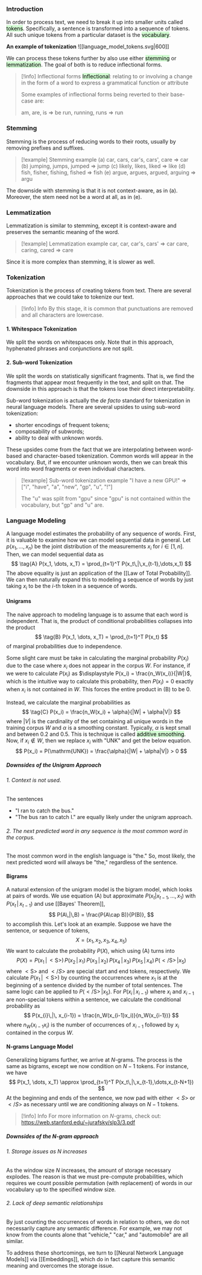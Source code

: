### Introduction
In order to process text, we need to break it up into smaller units called <mark style="background: #BBFABBA6;">tokens</mark>. Specifically, a sentence is transformed into a sequence of tokens. All such unique tokens from a particular dataset is the <mark style="background: #BBFABBA6;">vocabulary</mark>. 

**An example of tokenization**
![[language_model_tokens.svg|600]]

We can process these tokens further by also use either <mark style="background: #BBFABBA6;">stemming</mark> or <mark style="background: #BBFABBA6;">lemmatization</mark>. The goal of both is to reduce inflectional forms.

>[!info] Inflectional forms
><mark style="background: #BBFABBA6;">Inflectional</mark>: relating to or involving a change in the form of a word to express a grammatical function or attribute
>
>Some examples of inflectional forms being reverted to their base-case are:
>
>am, are, is $\Longrightarrow$ be
>run, running, runs $\Longrightarrow$ run

### Stemming
Stemming is the process of reducing words to their roots, usually by removing prefixes and suffixes.

>[!example] Stemming example
> (a) car, cars, car's, cars', care $\Longrightarrow$ car 
> (b) jumping, jumps, jumped $\Longrightarrow$ jump
> (c) likely, likes, liked $\Longrightarrow$ like
> (d) fish, fisher, fishing, fished $\Longrightarrow$ fish
> (e) argue, argues, argued, arguing $\Longrightarrow$ argu

The downside with stemming is that it is not context-aware, as in (a). Moreover, the stem need not be a word at all, as in (e). 

### Lemmatization
Lemmatization is similar to stemming, except it is context-aware and preserves the semantic meaning of the word. 

>[!example] Lemmatization example
>car, car, car's, cars' $\Longrightarrow$ car
>care, caring, cared $\Longrightarrow$ care

Since it is more complex than stemming, it is slower as well. 
### Tokenization
Tokenization is the process of creating tokens from text. There are several approaches that we could take to tokenize our text. 

>[!info] Info
>By this stage, it is common that punctuations are removed and all characters are lowercase.
#### 1. Whitespace Tokenization
We split the words on whitespaces only. Note that in this approach, hyphenated phrases and conjunctions are not split. 

#### 2. Sub-word Tokenization
We split the words on statistically significant fragments. That is, we find the fragments that appear most frequently in the text, and split on that. The downside in this approach is that the tokens lose their direct interpretability. 

Sub-word tokenization is actually the *de facto* standard for tokenization in neural language models. There are several upsides to using sub-word tokenization:
- shorter encodings of frequent tokens;
- composability of subwords;
- ability to deal with unknown words.

These upsides come from the fact that we are interpolating between word-based and character-based tokenization. Common words will appear in the vocabulary. But, if we encounter unknown words, then we can break this word into word fragments or even individual characters. 

>[!example] Sub-word tokenization example
>"I have a new GPU!" $\Longrightarrow$ ["i", "have", "a", "new", "gp", "u", "!"]
>
>The "u" was split from "gpu" since "gpu" is not contained within the vocabulary, but "gp" and "u" are.

### Language Modeling
A language model estimates the probability of any sequence of words. First, it is valuable to examine how we can model sequential data in general. Let $p(x_1,\dots, x_n)$ be the joint distribution of the measurements $x_i$ for $i\in[1,n]$. Then, we can model sequential data as 
$$
\tag{A}
P(x_1, \dots, x_T) = \prod_{t=1}^T P(x_t\,|\,x_{t-1},\dots,x_1)
$$
The above equality is just an application of the [[Law of Total Probability]]. We can then naturally expand this to modeling a sequence of words by just taking $x_i$ to be the $i$-th token in a sequence of words. 
#### Unigrams 
The naive approach to modeling language is to assume that each word is independent. That is, the product of conditional probabilities collapses into the product 
$$
\tag{B}
P(x_1, \dots, x_T) = \prod_{t=1}^T P(x_t)
$$
of marginal probabilities due to independence. 

Some slight care must be take in calculating the marginal probability $P(x_i)$ due to the case where $x_i$ does not appear in the corpus $W$. For instance, if we were to calculate $P(x_i)$ as $\displaystyle P(x_i) = \frac{n_W(x_i)}{|W|}$, which is the intuitive way to calculate this probability, then $P(x_i) = 0$ exactly when $x_i$ is not contained in $W$. This forces the entire product in (B) to be 0. 

Instead, we calculate the marginal probabilities as 
$$
\tag{C}
P(x_i) = \frac{n_W(x_i) + \alpha}{|W| + \alpha|V|}
$$
where $|V|$ is the cardinality of the set containing all unique words in the training corpus $W$ and $\alpha$ is a smoothing constant. Typically, $\alpha$ is kept small and between $0.2$ and $0.5$. This is technique is called <mark style="background: #BBFABBA6;">additive smoothing</mark>. Now, if $x_i\notin W$, then we replace $x_i$ with "UNK" and get the below equation. 
$$
P(x_i) = P(\mathrm{UNK}) = \frac{\alpha}{|W| + \alpha|V|} > 0
$$
##### Downsides of the Unigram Approach
###### 1. Context is not used.
The sentences 
- "I ran to catch the bus."
- "The bus ran to catch I."
are equally likely under the unigram approach. 
###### 2. The next predicted word in any sequence is the most common word in the corpus.
The most common word in the english language is "the." So, most likely, the next predicted word will always be "the," regardless of the sentence.

#### Bigrams
A natural extension of the unigram model is the bigram model, which looks at pairs of words. We use equation (A) but approximate $P(x_t|x_{t-1} , \dots, x_{1})$ with $P(x_t\,|\,x_{t-1})$ and use [[Bayes' Theorem]], 
$$
P(A\,|\,B) = \frac{P(A\cap B)}{P(B)},
$$
to accomplish this. Let's look at an example. Suppose we have the sentence, or sequence of tokens,
$$
X = (x_{1},x_{2},x_{3},x_{4},x_5)
$$
We want to calculate the probability $P(X)$, which using (A) turns into 
$$
P(X) = P(x_1\,|\,\mathrm{<S>})\,P(x_2\,|\,x_1)\,P(x_3\,|\,x_2)\,P(x_4\,|\,x_3)\,P(x_5\,|\,x_4)\,P(\mathrm{</S>}\,|x_5)
$$
where $\mathrm{<S>}$ and $</S>$ are special start and end tokens, respectively. We calculate $P(x_1\,|\,\mathrm{<S>})$ by counting the occurrences where $x_1$ is at the beginning of a sentence divided by the number of total sentences. The same logic can be applied to $P(\mathrm{</S>}\,|x_5)$. For $P(x_{i}\,|\,x_{i-1})$ where $x_i$ and $x_{i-1}$ are non-special tokens within a sentence, we calculate the conditional probability as 
$$
P(x_{i}\,|\, x_{i-1}) = \frac{n_W(x_{i-1}x_i)}{n_W(x_{i-1})}
$$
where $n_W(x_{i-1}x_i)$ is the number of occurrences of $x_{i-1}$ followed by $x_i$ contained in the corpus $W.$ 
#### N-grams Language Model
Generalizing bigrams further, we arrive at $N$-grams. The process is the same as bigrams, except we now condition on $N-1$ tokens. For instance, we have
$$
P(x_1, \dots, x_T) \approx \prod_{t=1}^T P(x_t\,|\,x_{t-1},\dots,x_{t-N+1})
$$
At the beginning and ends of the sentence, we now pad with either $<S>$ or $</S>$ as necessary until we are conditioning always on $N-1$ tokens. 

>[!info] Info
>For more information on $N$-grams, check out:
>https://web.stanford.edu/~jurafsky/slp3/3.pdf

##### Downsides of the N-gram approach
###### 1. Storage issues as $N$ increases
As the window size $N$ increases, the amount of storage necessary explodes. The reason is that we must pre-compute probabilities, which requires we count possible permutation (with replacement) of words in our vocabulary up to the specified window size. 
###### 2. Lack of deep semantic relationships 
By just counting the occurrences of words in relation to others, we do not necessarily capture any semantic difference. For example, we may not know from the counts alone that "vehicle," "car," and "automobile" are all similar. 

To address these shortcomings, we turn to [[Neural Network Language Models]] via [[Embeddings]], which do in fact capture this semantic meaning and overcomes the storage issue.